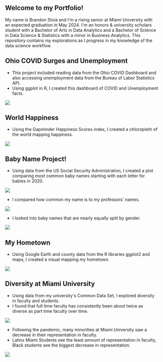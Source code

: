 ## Welcome to my Portfolio!

My name is Brandon Stoia and I'm a rising senior at Miami University with an expected graduation in May 2024. I'm an honors & university scholars student with a Bachelor of Arts in Data Analytics and a Bachelor of Science in Data Science & Statistics with a minor in Business Analytics. This repository contains my explorations as I progress in my knowledge of the data science workflow. 

## Ohio COVID Surges and Unemployment
- This project included reading data from the Ohio COVID Dashboard and also accessing unemployment data from the Bureau of Labor Statistics API.
- Using ggplot in R, I created this dashboard of COVID and Unemployment facts.

![](/images/STA309Mid2COVID.png)

## World Happiness
- Using the Gapminder Happiness Scores index, I created a chloropleth of the world mapping happiness.

![](/images/stoia_map2.png)

## Baby Name Project!
- Using data from the US Social Security Administration, I created a plot comparing most common baby names starting with each letter for babies in 2020.

![](/images/alphabetplot.png)

- I compared how common my name is to my professors' names.

![](images/namerates.png)


- I looked into baby names that are nearly equally split by gender.

![](/images/splitnames.png)



## My Hometown
- Using Google Earth and county data from the R libraries ggplot2 and maps, I created a visual mapping my hometown.

![](/images/stoia_map1.png)


## Diversity at Miami University
- Using data from my university's Common Data Set, I explored diversity in faculty and students.
- I found that full time faculty has consistently been about twice as diverse as part time faculty over time. 

![](images/facultyot.png)

- Following the pandemic, many minorities at Miami University saw a decrease in their representation in faculty.
- Latinx Miami Students see the least amount of representation in faculty, Black students see the biggest decrease in representation.

![](/images/studenttofacultyratios.png)


